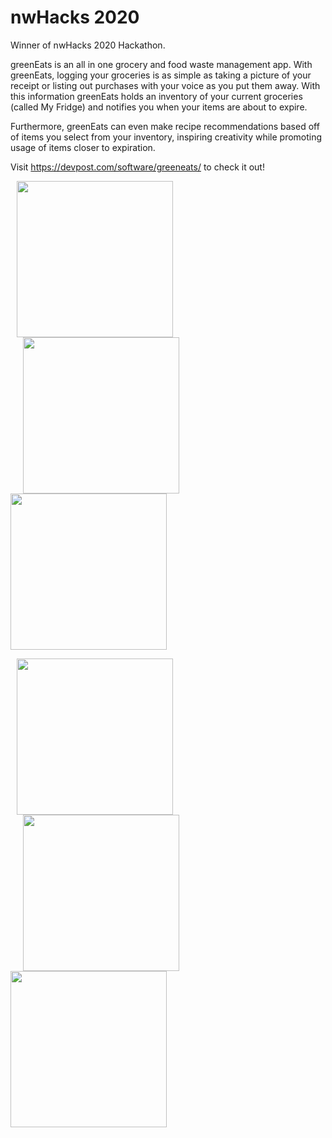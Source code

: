 # nwHacks 2020
Winner of nwHacks 2020 Hackathon.

greenEats is an all in one grocery and food waste management app. With greenEats, logging your groceries is as simple as taking a picture of your receipt or listing out purchases with your voice as you put them away. With this information greenEats holds an inventory of your current groceries (called My Fridge) and notifies you when your items are about to expire. 

Furthermore, greenEats can even make recipe recommendations based off of items you select from your inventory, inspiring creativity while promoting usage of items closer to expiration.

Visit https://devpost.com/software/greeneats/ to check it out!

<p float="left">
  <img src="https://challengepost-s3-challengepost.netdna-ssl.com/photos/production/software_photos/000/909/198/datas/original.png"   width="250" hspace="10"/>
  <img src="https://challengepost-s3-challengepost.netdna-ssl.com/photos/production/software_photos/000/909/200/datas/gallery.jpg"   width="250" hspace="20" /> 
  <img src="https://challengepost-s3-challengepost.netdna-ssl.com/photos/production/software_photos/000/909/197/datas/gallery.jpg"  width="250" />
  
</p>
<p float="left">
 <img src="https://challengepost-s3-challengepost.netdna-ssl.com/photos/production/software_photos/000/909/257/datas/gallery.jpg" 
      width="250" hspace="10"/> 
  <img src="https://challengepost-s3-challengepost.netdna-ssl.com/photos/production/software_photos/000/909/199/datas/gallery.jpg" 
 width="250" hspace="20"/>
  <img src="https://challengepost-s3-challengepost.netdna-ssl.com/photos/production/software_photos/000/909/294/datas/gallery.jpg"  width="250" />
  </p>

